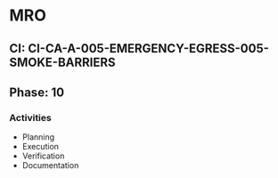 # MRO

## CI: CI-CA-A-005-EMERGENCY-EGRESS-005-SMOKE-BARRIERS
## Phase: 10

### Activities
- Planning
- Execution
- Verification
- Documentation
